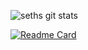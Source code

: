 ![seths git stats](https://github-readme-stats.vercel.app/api?username=synseth&theme=shadow_red&show_icons=true)

[![Readme Card](https://github-readme-stats.vercel.app/api/pin/?username=synseth&repo=form-discord-bot&theme=shadow_red&show)](https://github.com/SynSeth/Form-discord-bot)
